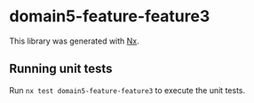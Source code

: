 # domain5-feature-feature3

This library was generated with [Nx](https://nx.dev).

## Running unit tests

Run `nx test domain5-feature-feature3` to execute the unit tests.
